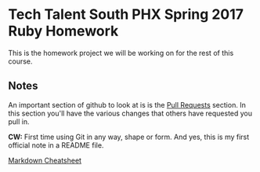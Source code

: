 # Tech Talent South PHX Spring 2017 Ruby Homework

This is the homework project we will be working on for the rest of this course.

## Notes

An important section of github to look at is is the [Pull Requests](https://github.com/m3talsmith/tts-phx-homework/pulls) section. In this section you'll have the various changes that others have requested you pull in.

**CW:** First time using Git in any way, shape or form. And yes, this is my first official note in a README file.

[Markdown Cheatsheet](https://guides.github.com/pdfs/markdown-cheatsheet-online.pdf)